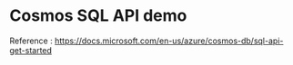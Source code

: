 # Cosmos SQL API demo

Reference : https://docs.microsoft.com/en-us/azure/cosmos-db/sql-api-get-started

